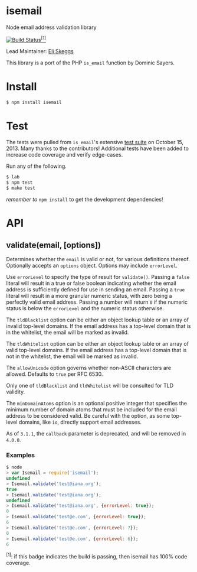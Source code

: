 # isemail

Node email address validation library

[![Build Status](https://travis-ci.org/hapijs/isemail.svg?branch=master)](https://travis-ci.org/hapijs/isemail)<a href="#footnote-1"><sup>&#91;1&#93;</sup></a>

Lead Maintainer: [Eli Skeggs][skeggse]

This library is a port of the PHP `is_email` function by Dominic Sayers.

Install
=======

```sh
$ npm install isemail
```

Test
====

The tests were pulled from `is_email`'s extensive [test suite][tests] on October 15, 2013. Many thanks to the contributors! Additional tests have been added to increase code coverage and verify edge-cases.

Run any of the following.

```sh
$ lab
$ npm test
$ make test
```

_remember to_ `npm install` to get the development dependencies!

API
===

validate(email, [options])
--------------------------

Determines whether the `email` is valid or not, for various definitions thereof. Optionally accepts an `options` object. Options may include `errorLevel`.

Use `errorLevel` to specify the type of result for `validate()`. Passing a `false` literal will result in a true or false boolean indicating whether the email address is sufficiently defined for use in sending an email. Passing a `true` literal will result in a more granular numeric status, with zero being a perfectly valid email address. Passing a number will return `0` if the numeric status is below the `errorLevel` and the numeric status otherwise.

The `tldBlacklist` option can be either an object lookup table or an array of invalid top-level domains. If the email address has a top-level domain that is in the whitelist, the email will be marked as invalid.

The `tldWhitelist` option can be either an object lookup table or an array of valid top-level domains. If the email address has a top-level domain that is not in the whitelist, the email will be marked as invalid.

The `allowUnicode` option governs whether non-ASCII characters are allowed. Defaults to `true` per RFC 6530.

Only one of `tldBlacklist` and `tldWhitelist` will be consulted for TLD validity.

The `minDomainAtoms` option is an optional positive integer that specifies the minimum number of domain atoms that must be included for the email address to be considered valid. Be careful with the option, as some top-level domains, like `io`, directly support email addresses.

As of `3.1.1`, the `callback` parameter is deprecated, and will be removed in `4.0.0`.

### Examples

```js
$ node
> var Isemail = require('isemail');
undefined
> Isemail.validate('test@iana.org');
true
> Isemail.validate('test@iana.org');
undefined
> Isemail.validate('test@iana.org', {errorLevel: true});
0
> Isemail.validate('test@e.com', {errorLevel: true});
6
> Isemail.validate('test@e.com', {errorLevel: 7});
0
> Isemail.validate('test@e.com', {errorLevel: 6});
6
```

<sup name="footnote-1">&#91;1&#93;</sup>: if this badge indicates the build is passing, then isemail has 100% code coverage.

[skeggse]: https://github.com/skeggse "Eli Skeggs"
[tests]: http://isemail.info/_system/is_email/test/?all‎ "is_email test suite"
